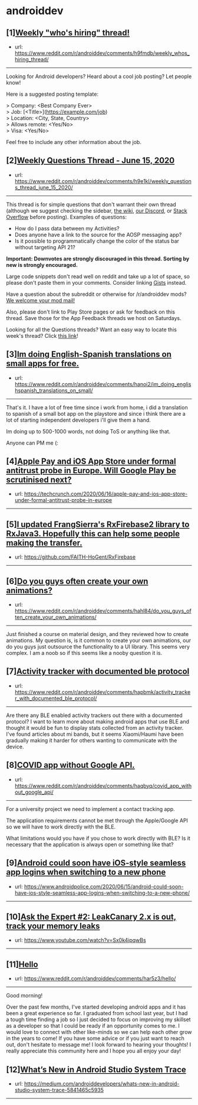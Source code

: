 # androiddev
## [1][Weekly "who's hiring" thread!](https://www.reddit.com/r/androiddev/comments/h9fmdb/weekly_whos_hiring_thread/)
- url: https://www.reddit.com/r/androiddev/comments/h9fmdb/weekly_whos_hiring_thread/
---
Looking for Android developers? Heard about a cool job posting? Let people know!

Here is a suggested posting template:

&gt; Company: &lt;Best Company Ever&gt;  
&gt; Job: [&lt;Title&gt;]\(https://example.com/job)  
&gt; Location: &lt;City, State, Country&gt;  
&gt; Allows remote: &lt;Yes/No&gt;  
&gt; Visa: &lt;Yes/No&gt;  

Feel free to include any other information about the job.
## [2][Weekly Questions Thread - June 15, 2020](https://www.reddit.com/r/androiddev/comments/h9e1kl/weekly_questions_thread_june_15_2020/)
- url: https://www.reddit.com/r/androiddev/comments/h9e1kl/weekly_questions_thread_june_15_2020/
---
This thread is for simple questions that don't warrant their own thread (although we suggest checking the sidebar, [the wiki](http://www.reddit.com/r/androiddev/wiki/), [our Discord](https://discord.gg/D2cNrqX), or [Stack Overflow](http://stackoverflow.com) before posting). Examples of questions:

* How do I pass data between my Activities?
* Does anyone have a link to the source for the AOSP messaging app?
* Is it possible to programmatically change the color of the status bar without targeting API 21?

**Important: Downvotes are strongly discouraged in this thread. Sorting by new is strongly encouraged.**

Large code snippets don't read well on reddit and take up a lot of space, so please don't paste them in your comments. Consider linking [Gists](https://gist.github.com) instead.

Have a question about the subreddit or otherwise for /r/androiddev mods? [We welcome your mod mail!](http://www.reddit.com/message/compose?to=%2Fr%2Fandroiddev)

Also, please don't link to Play Store pages or ask for feedback on this thread. Save those for the App Feedback threads we host on Saturdays.

Looking for all the Questions threads? Want an easy way to locate this week's thread? Click [this link](https://www.reddit.com/r/androiddev/search?q=title%3A%22questions+thread%22+author%3A%22AutoModerator%22&amp;restrict_sr=on&amp;sort=new&amp;t=all)!
## [3][Im doing English-Spanish translations on small apps for free.](https://www.reddit.com/r/androiddev/comments/hanoi2/im_doing_englishspanish_translations_on_small/)
- url: https://www.reddit.com/r/androiddev/comments/hanoi2/im_doing_englishspanish_translations_on_small/
---
That's it. I have  a lot of free time since i work from home, i did a translation to spanish of a small bot app on the playstore and since i think there are a lot of starting independent developers i'll give them a hand. 

Im doing up to 500-1000 words, not doing ToS or anything like that.  


 Anyone can PM me (:
## [4][Apple Pay and iOS App Store under formal antitrust probe in Europe. Will Google Play be scrutinised next?](https://www.reddit.com/r/androiddev/comments/hadi27/apple_pay_and_ios_app_store_under_formal/)
- url: https://techcrunch.com/2020/06/16/apple-pay-and-ios-app-store-under-formal-antitrust-probe-in-europe
---

## [5][I updated FrangSierra's RxFirebase2 library to RxJava3. Hopefully this can help some people making the transfer.](https://www.reddit.com/r/androiddev/comments/hap5x0/i_updated_frangsierras_rxfirebase2_library_to/)
- url: https://github.com/FAITH-HoGent/RxFirebase
---

## [6][Do you guys often create your own animations?](https://www.reddit.com/r/androiddev/comments/hahl84/do_you_guys_often_create_your_own_animations/)
- url: https://www.reddit.com/r/androiddev/comments/hahl84/do_you_guys_often_create_your_own_animations/
---
Just finished a course on material design, and they reviewed how to create animations. My question is, is it common to create your own animations, our do you guys just outsource the functionality to a UI library. This seems very complex. I am a noob so if this seems like a nooby question it is.
## [7][Activity tracker with documented ble protocol](https://www.reddit.com/r/androiddev/comments/hapbmk/activity_tracker_with_documented_ble_protocol/)
- url: https://www.reddit.com/r/androiddev/comments/hapbmk/activity_tracker_with_documented_ble_protocol/
---
Are there any BLE enabled activity trackers out there with a documented protocol? I want to learn more about making android apps that use BLE and thought it would be fun to display stats collected from an activity tracker. I've found articles about mi bands, but it seems Xiaomi/Haumi have been gradually making it harder for others wanting to communicate with the device.
## [8][COVID app without Google API.](https://www.reddit.com/r/androiddev/comments/haqbyq/covid_app_without_google_api/)
- url: https://www.reddit.com/r/androiddev/comments/haqbyq/covid_app_without_google_api/
---
For a university project we need to implement a contact tracking app.


The application requirements cannot be met through the Apple/Google API so we will have to work directly with the BLE.


What limitations would you have if you chose to work directly with BLE?  Is it necessary that the application is always open or something like that?
## [9][Android could soon have iOS-style seamless app logins when switching to a new phone](https://www.reddit.com/r/androiddev/comments/ha87y6/android_could_soon_have_iosstyle_seamless_app/)
- url: https://www.androidpolice.com/2020/06/15/android-could-soon-have-ios-style-seamless-app-logins-when-switching-to-a-new-phone/
---

## [10][Ask the Expert #2: LeakCanary 2.x is out, track your memory leaks](https://www.reddit.com/r/androiddev/comments/hajl0t/ask_the_expert_2_leakcanary_2x_is_out_track_your/)
- url: https://www.youtube.com/watch?v=Sx0k4ipqwBs
---

## [11][Hello](https://www.reddit.com/r/androiddev/comments/har5z3/hello/)
- url: https://www.reddit.com/r/androiddev/comments/har5z3/hello/
---
Good morning!

Over the past few months, I've started developing android apps and it has been a great experience so far. I graduated from school last year, but I had a tough time finding a job so I just decided to focus on improving my skillset as a developer so that I could be ready if an opportunity comes to me. I would love to connect with other like-minds so we can help each other grow in the years to come! If you have some advice or if you just want to reach out, don't hesitate to message me! I look forward to hearing your thoughts! I really appreciate this community here and I hope you all enjoy your day!
## [12][What’s New in Android Studio System Trace](https://www.reddit.com/r/androiddev/comments/haqs8x/whats_new_in_android_studio_system_trace/)
- url: https://medium.com/androiddevelopers/whats-new-in-android-studio-system-trace-5841465c5935
---

